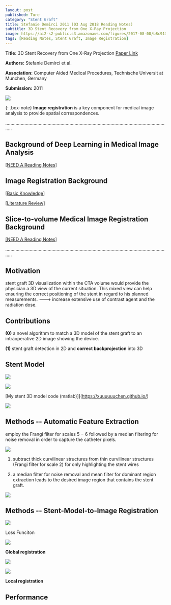 ```yaml
---
layout: post
published: Ture
category: "Stent Graft"
title: Stefanie Demirci 2011 (03 Aug 2018 Reading Notes)
subtitle: 3D Stent Recovery from One X-Ray Projection
image: https://ai2-s2-public.s3.amazonaws.com/figures/2017-08-08/b8c913479cbf2ee279312720a46f9324bffbdda7/8-Figure5-1.png
tags: [Reading Notes, Stent Graft, Image Registration]
---
```


**Title:** 3D Stent Recovery from One X-Ray Projection [Paper Link](https://arxiv.org/abs/1704.06065)

**Authors:** Stefanie Demirci et al.

**Association:** Computer Aided Medical Procedures, Technische Universit at Munchen, Germany

**Submission:** 2011

![](https://ai2-s2-public.s3.amazonaws.com/figures/2017-08-08/b8c913479cbf2ee279312720a46f9324bffbdda7/8-Figure5-1.png) 

{: .box-note}
**Image registration** is a key component for medical image analysis to provide spatial correspondences.

.................................................................................................................................
## Background of Deep Learning in Medical Image Analysis

[[NEED A Reading Notes]](https://xuuuuuuchen.github.io/2018-08-01-DeepLearninginMedicalImageAnalysis/)

## Image Registration Background

[[Basic Knowledge]](https://xuuuuuuchen.github.io/2018-07-31-ImageRegistration-basic/)

[[Literature Review]](https://xuuuuuuchen.github.io/2018-07-31-ImageRegistration/)

## Slice-to-volume Medical Image Registration Background

[[NEED A Reading Notes]](https://xuuuuuuchen.github.io/2018-08-01-ImageRegistration-2D-3D/)

.................................................................................................................................

## Motivation

stent graft 3D visualization within the CTA volume would provide the physician a 3D view of the current situation. This mixed view can help ensuring the correct positioning of the stent in regard to his planned measurements. ---> increase extensive use of contrast agent and the radiation dose.

## Contributions

**(0)** a novel algorithm to match a 3D model of the stent graft to an intraoperative 2D image showing the device.

**(1)** stent graft detection in 2D and **correct backprojection** into 3D


## Stent Model


![](https://github.com/xuuuuuuchen/xuuuuuuchen.github.io/blob/master/img/2018-08-03-readnote/1.png?raw=true) 

![](https://github.com/xuuuuuuchen/xuuuuuuchen.github.io/blob/master/img/2018-08-03-readnote/2.png?raw=true) 

[My stent 3D model code (matlab)]](https://xuuuuuuchen.github.io/)



![](https://github.com/xuuuuuuchen/xuuuuuuchen.github.io/blob/master/img/2018-08-03-readnote/3.png?raw=true) 



## Methods -- Automatic Feature Extraction

employ the Frangi filter for scales 5 − 6 followed by a median filtering for noise removal in order to capture the catheter pixels.

![](https://github.com/xuuuuuuchen/xuuuuuuchen.github.io/blob/master/img/2018-08-03-readnote/4.png?raw=true) 

1. subtract thick curvilinear structures from thin curvilinear structures (Frangi filter for scale 2) for only highlighting the stent wires

2. a median filter for noise removal and mean filter for dominant region extraction leads to the desired image region that contains the stent graft.

![](https://github.com/xuuuuuuchen/xuuuuuuchen.github.io/blob/master/img/2018-08-03-readnote/5.png?raw=true) 

## Methods -- Stent-Model-to-Image Registration

![](https://github.com/xuuuuuuchen/xuuuuuuchen.github.io/blob/master/img/2018-08-03-readnote/6.png?raw=true) 

Loss Funciton

![](https://github.com/xuuuuuuchen/xuuuuuuchen.github.io/blob/master/img/2018-08-03-readnote/7.png?raw=true) 


**Global registration**

![](https://i.stack.imgur.com/iq1ur.png) 

![](https://github.com/xuuuuuuchen/xuuuuuuchen.github.io/blob/master/img/2018-08-03-readnote/8.png?raw=true) 

**Local registration**




## Performance



